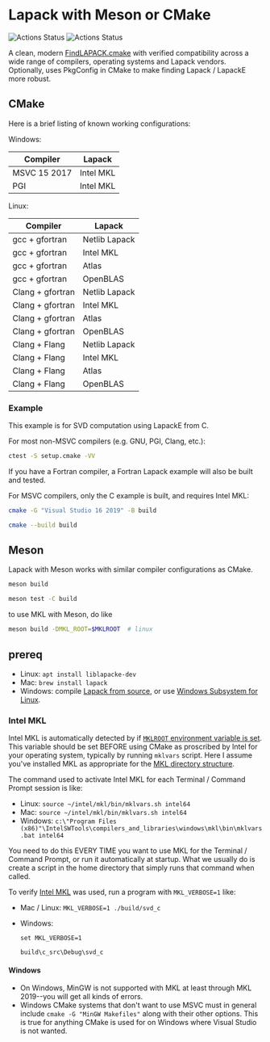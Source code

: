 # Lapack with Meson or CMake

![Actions Status](https://github.com/scivision/lapack-cmake-meson/workflows/ci_cmake/badge.svg)
![Actions Status](https://github.com/scivision/lapack-cmake-meson/workflows/ci_meson/badge.svg)

A clean, modern
[FindLAPACK.cmake](./cmake/Modules/FindLAPACK.cmake)
with verified compatibility across a wide range of compilers, operating systems and Lapack vendors.
Optionally, uses PkgConfig in CMake to make finding Lapack / LapackE more robust.


## CMake

Here is a brief listing of known working configurations:

Windows:

Compiler | Lapack
---------|-------
MSVC 15 2017 | Intel MKL
PGI | Intel MKL


Linux:

Compiler | Lapack
---------|-------
gcc + gfortran | Netlib Lapack
gcc + gfortran | Intel MKL
gcc + gfortran | Atlas
gcc + gfortran | OpenBLAS
Clang + gfortran  | Netlib Lapack
Clang + gfortran  | Intel MKL
Clang + gfortran  | Atlas
Clang + gfortran  | OpenBLAS
Clang + Flang | Netlib Lapack
Clang + Flang | Intel MKL
Clang + Flang | Atlas
Clang + Flang  | OpenBLAS

### Example

This example is for SVD computation using LapackE from C.

For most non-MSVC compilers (e.g. GNU, PGI, Clang, etc.):

```sh
ctest -S setup.cmake -VV
```

If you have a Fortran compiler, a Fortran Lapack example will also be built and tested.


For MSVC compilers, only the C example is built, and requires Intel MKL:

```sh
cmake -G "Visual Studio 16 2019" -B build

cmake --build build
```

## Meson

Lapack with Meson works with similar compiler configurations as CMake.

```sh
meson build

meson test -C build
```

to use MKL with Meson, do like

```sh
meson build -DMKL_ROOT=$MKLROOT  # linux
```


## prereq

* Linux: `apt install liblapacke-dev`
* Mac: `brew install lapack`
* Windows: compile [Lapack from source](https://github.com/Reference-LAPACK/lapack), or use [Windows Subsystem for Linux](https://docs.microsoft.com/en-us/windows/wsl/install-win10).


### Intel MKL

Intel MKL is automatically detected by if
[`MKLROOT` environment variable is set](https://software.intel.com/en-us/mkl-windows-developer-guide-checking-your-installation).
This variable should be set BEFORE using CMake as proscribed by Intel for your operating system, typically by running `mklvars` script.
Here I assume you've installed MKL as appropriate for the
[MKL directory structure](https://software.intel.com/en-us/mkl-windows-developer-guide-high-level-directory-structure).

The command used to activate Intel MKL for each Terminal / Command Prompt session is like:

* Linux: `source ~/intel/mkl/bin/mklvars.sh intel64`
* Mac: `source ~/intel/mkl/bin/mklvars.sh intel64`
* Windows: `c:\"Program Files (x86)"\IntelSWTools\compilers_and_libraries\windows\mkl\bin\mklvars.bat intel64`

You need to do this EVERY TIME you want to use MKL for the Terminal / Command Prompt, or run it automatically at startup.
What we usually do is create a script in the home directory that simply runs that command when called.

To verify
[Intel MKL](https://software.intel.com/en-us/mkl)
was used, run a program with `MKL_VERBOSE=1` like:

* Mac / Linux: `MKL_VERBOSE=1 ./build/svd_c`
* Windows:

    ```posh
    set MKL_VERBOSE=1

    build\c_src\Debug\svd_c
    ```

#### Windows

* On Windows, MinGW is not supported with MKL at least through MKL 2019--you will get all kinds of errors.
* Windows CMake systems that don't want to use MSVC must in general include `cmake -G "MinGW Makefiles"` along with their other options.
  This is true for anything CMake is used for on Windows where Visual Studio is not wanted.
